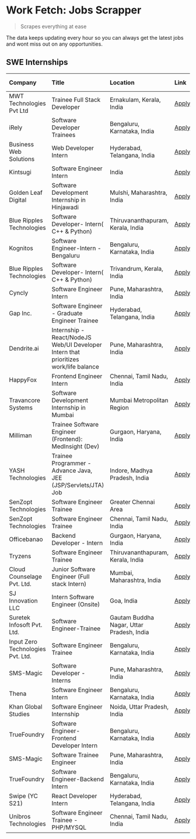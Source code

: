 # Work Fetch: Jobs Scrapper
> Scrapes everything at ease

The data keeps updating every hour so you can always get the latest jobs and wont miss out on any opportunities.

## SWE Internships
<!--START_SECTION:workfetch-->
| Company                           | Title                                                                                | Location                                  | Link                                                                                                                                                                                                                                                                                                    | Date Posted   |
|:----------------------------------|:-------------------------------------------------------------------------------------|:------------------------------------------|:--------------------------------------------------------------------------------------------------------------------------------------------------------------------------------------------------------------------------------------------------------------------------------------------------------|:--------------|
| MWT Technologies Pvt Ltd          | Trainee Full Stack Developer                                                         | Ernakulam, Kerala, India                  | [Apply](https://in.linkedin.com/jobs/view/trainee-full-stack-developer-at-mwt-technologies-pvt-ltd-3863344037?refId=qUGTqVoID%2FZlHfr0VJeYQg%3D%3D&trackingId=jHtFOnq1yV2Z08p0WJPR1g%3D%3D&position=17&pageNum=0&trk=public_jobs_jserp-result_search-card)                                              | 2024-03-20    |
| iRely                             | Software Developer Trainees                                                          | Bengaluru, Karnataka, India               | [Apply](https://in.linkedin.com/jobs/view/software-developer-trainees-at-irely-3860566039?refId=qUGTqVoID%2FZlHfr0VJeYQg%3D%3D&trackingId=H%2BoK3QJA%2FFoHkTlOe8s2ZA%3D%3D&position=4&pageNum=0&trk=public_jobs_jserp-result_search-card)                                                               | 2024-03-18    |
| Business Web Solutions            | Web Developer Intern                                                                 | Hyderabad, Telangana, India               | [Apply](https://in.linkedin.com/jobs/view/web-developer-intern-at-business-web-solutions-3860721170?refId=dRTDNS85h%2Fb8fjC%2FPFtp1g%3D%3D&trackingId=ZZq96WfjZOE5a0PAptUJ9Q%3D%3D&position=11&pageNum=1&trk=public_jobs_jserp-result_search-card)                                                      | 2024-03-17    |
| Kintsugi                          | Software Engineer Intern                                                             | India                                     | [Apply](https://in.linkedin.com/jobs/view/software-engineer-intern-at-kintsugi-3857074071?refId=dRTDNS85h%2Fb8fjC%2FPFtp1g%3D%3D&trackingId=BnXPwjIDAJCIo9M7FMpwxg%3D%3D&position=20&pageNum=1&trk=public_jobs_jserp-result_search-card)                                                                | 2024-03-16    |
| Golden Leaf Digital               | Software Development Internship in Hinjawadi                                         | Mulshi, Maharashtra, India                | [Apply](https://in.linkedin.com/jobs/view/software-development-internship-in-hinjawadi-at-golden-leaf-digital-3858085305?refId=qUGTqVoID%2FZlHfr0VJeYQg%3D%3D&trackingId=rEXp8vKlgryGA7d8H%2FCUrQ%3D%3D&position=14&pageNum=0&trk=public_jobs_jserp-result_search-card)                                 | 2024-03-15    |
| Blue Ripples Technologies         | Software Developer- Intern( C++ & Python)                                            | Thiruvananthapuram, Kerala, India         | [Apply](https://in.linkedin.com/jobs/view/software-developer-intern-c%2B%2B-python-at-blue-ripples-technologies-3855594494?refId=qUGTqVoID%2FZlHfr0VJeYQg%3D%3D&trackingId=kj%2BY%2FvSJA1IuguDNXcw%2BkQ%3D%3D&position=25&pageNum=0&trk=public_jobs_jserp-result_search-card)                           | 2024-03-14    |
| Kognitos                          | Software Engineer-Intern -Bengaluru                                                  | Bengaluru, Karnataka, India               | [Apply](https://in.linkedin.com/jobs/view/software-engineer-intern-bengaluru-at-kognitos-3855361239?refId=qUGTqVoID%2FZlHfr0VJeYQg%3D%3D&trackingId=STJmgmEO4PRnnsHdZcZcUw%3D%3D&position=8&pageNum=0&trk=public_jobs_jserp-result_search-card)                                                         | 2024-03-13    |
| Blue Ripples Technologies         | Software Developer- Intern( C++  & Python)                                           | Trivandrum, Kerala, India                 | [Apply](https://in.linkedin.com/jobs/view/software-developer-intern-c%2B%2B-python-at-blue-ripples-technologies-3856150730?refId=dRTDNS85h%2Fb8fjC%2FPFtp1g%3D%3D&trackingId=hCNRmhRYGMC%2F9EufBeNCbQ%3D%3D&position=3&pageNum=1&trk=public_jobs_jserp-result_search-card)                              | 2024-03-13    |
| Cyncly                            | Software Engineer Intern                                                             | Pune, Maharashtra, India                  | [Apply](https://in.linkedin.com/jobs/view/software-engineer-intern-at-cyncly-3853990178?refId=dRTDNS85h%2Fb8fjC%2FPFtp1g%3D%3D&trackingId=%2FJjcMqI3PaUzQf1lM3d1KQ%3D%3D&position=7&pageNum=1&trk=public_jobs_jserp-result_search-card)                                                                 | 2024-03-13    |
| Gap Inc.                          | Software Engineer - Graduate Engineer Trainee                                        | Hyderabad, Telangana, India               | [Apply](https://in.linkedin.com/jobs/view/software-engineer-graduate-engineer-trainee-at-gap-inc-3853818960?refId=qUGTqVoID%2FZlHfr0VJeYQg%3D%3D&trackingId=jwFxmh4IyXcYAgciWukyXw%3D%3D&position=6&pageNum=0&trk=public_jobs_jserp-result_search-card)                                                 | 2024-03-12    |
| Dendrite.ai                       | Internship - React/NodeJS Web/UI Developer Intern that prioritizes work/life balance | Pune, Maharashtra, India                  | [Apply](https://in.linkedin.com/jobs/view/internship-react-nodejs-web-ui-developer-intern-that-prioritizes-work-life-balance-at-dendrite-ai-3853583200?refId=dRTDNS85h%2Fb8fjC%2FPFtp1g%3D%3D&trackingId=bhRH3R6VRhyY%2FTLaZZpaDA%3D%3D&position=18&pageNum=1&trk=public_jobs_jserp-result_search-card) | 2024-03-12    |
| HappyFox                          | Frontend Engineer Intern                                                             | Chennai, Tamil Nadu, India                | [Apply](https://in.linkedin.com/jobs/view/frontend-engineer-intern-at-happyfox-3848357951?refId=dRTDNS85h%2Fb8fjC%2FPFtp1g%3D%3D&trackingId=KuqRMKZR16XWsemMqWvBnQ%3D%3D&position=16&pageNum=1&trk=public_jobs_jserp-result_search-card)                                                                | 2024-03-07    |
| Travancore Systems                | Software Development Internship in Mumbai                                            | Mumbai Metropolitan Region                | [Apply](https://in.linkedin.com/jobs/view/software-development-internship-in-mumbai-at-travancore-systems-3847706952?refId=dRTDNS85h%2Fb8fjC%2FPFtp1g%3D%3D&trackingId=qZ%2Fkx6ORRN3AfO5krNJb1g%3D%3D&position=12&pageNum=1&trk=public_jobs_jserp-result_search-card)                                   | 2024-03-05    |
| Milliman                          | Trainee Software Engineer (Frontend): MedInsight (Dev)                               | Gurgaon, Haryana, India                   | [Apply](https://in.linkedin.com/jobs/view/trainee-software-engineer-frontend-medinsight-dev-at-milliman-3792874280?refId=qUGTqVoID%2FZlHfr0VJeYQg%3D%3D&trackingId=NScDvSASuUT91WyaJ%2FnWRw%3D%3D&position=9&pageNum=0&trk=public_jobs_jserp-result_search-card)                                        | 2024-03-01    |
| YASH Technologies                 | Trainee Programmer - Advance Java, JEE (JSP/Servlets/JTA) Job                        | Indore, Madhya Pradesh, India             | [Apply](https://in.linkedin.com/jobs/view/trainee-programmer-advance-java-jee-jsp-servlets-jta-job-at-yash-technologies-3811759183?refId=qUGTqVoID%2FZlHfr0VJeYQg%3D%3D&trackingId=eJoyxx%2F8TY54FbGbHAtg%2Bw%3D%3D&position=20&pageNum=0&trk=public_jobs_jserp-result_search-card)                     | 2024-02-13    |
| SenZopt Technologies              | Software Engineer Trainee                                                            | Greater Chennai Area                      | [Apply](https://in.linkedin.com/jobs/view/software-engineer-trainee-at-senzopt-technologies-3827688781?refId=dRTDNS85h%2Fb8fjC%2FPFtp1g%3D%3D&trackingId=zk4DG5RrMmwY96ZlmSTj1w%3D%3D&position=9&pageNum=1&trk=public_jobs_jserp-result_search-card)                                                    | 2024-02-12    |
| SenZopt Technologies              | Software Engineer Trainee                                                            | Chennai, Tamil Nadu, India                | [Apply](https://in.linkedin.com/jobs/view/software-engineer-trainee-at-senzopt-technologies-3827686880?refId=dRTDNS85h%2Fb8fjC%2FPFtp1g%3D%3D&trackingId=tMkZ06prWsIFHv1mlXqEEg%3D%3D&position=22&pageNum=1&trk=public_jobs_jserp-result_search-card)                                                   | 2024-02-12    |
| Officebanao                       | Backend Developer - Intern                                                           | Gurgaon, Haryana, India                   | [Apply](https://in.linkedin.com/jobs/view/backend-developer-intern-at-officebanao-3814263731?refId=dRTDNS85h%2Fb8fjC%2FPFtp1g%3D%3D&trackingId=7MBvmUkSLwJLB2bRsG9EEA%3D%3D&position=2&pageNum=1&trk=public_jobs_jserp-result_search-card)                                                              | 2024-01-31    |
| Tryzens                           | Software Engineer Trainee                                                            | Thiruvananthapuram, Kerala, India         | [Apply](https://in.linkedin.com/jobs/view/software-engineer-trainee-at-tryzens-3809363491?refId=dRTDNS85h%2Fb8fjC%2FPFtp1g%3D%3D&trackingId=0I4WnIriPOWy4z%2FGzgxsEg%3D%3D&position=13&pageNum=1&trk=public_jobs_jserp-result_search-card)                                                              | 2024-01-18    |
| Cloud Counselage Pvt. Ltd.        | Junior Software Engineer (Full stack Intern)                                         | Mumbai, Maharashtra, India                | [Apply](https://in.linkedin.com/jobs/view/junior-software-engineer-full-stack-intern-at-cloud-counselage-pvt-ltd-3803132814?refId=dRTDNS85h%2Fb8fjC%2FPFtp1g%3D%3D&trackingId=hDLEneWz0OIFxFoELAen%2BQ%3D%3D&position=1&pageNum=1&trk=public_jobs_jserp-result_search-card)                             | 2024-01-11    |
| SJ Innovation LLC                 | Intern Software Engineer (Onsite)                                                    | Goa, India                                | [Apply](https://in.linkedin.com/jobs/view/intern-software-engineer-onsite-at-sj-innovation-llc-3799959011?refId=dRTDNS85h%2Fb8fjC%2FPFtp1g%3D%3D&trackingId=3x5Gon2VuTGho0ClZOYwjg%3D%3D&position=19&pageNum=1&trk=public_jobs_jserp-result_search-card)                                                | 2024-01-11    |
| Suretek Infosoft Pvt. Ltd.        | Software Engineer-Trainee                                                            | Gautam Buddha Nagar, Uttar Pradesh, India | [Apply](https://in.linkedin.com/jobs/view/software-engineer-trainee-at-suretek-infosoft-pvt-ltd-3800934643?refId=qUGTqVoID%2FZlHfr0VJeYQg%3D%3D&trackingId=35E1CjXnMxOnd1xgSswsAA%3D%3D&position=22&pageNum=0&trk=public_jobs_jserp-result_search-card)                                                 | 2024-01-09    |
| Input Zero Technologies Pvt. Ltd. | Software Engineer Trainee                                                            | Bengaluru, Karnataka, India               | [Apply](https://in.linkedin.com/jobs/view/software-engineer-trainee-at-input-zero-technologies-pvt-ltd-3800927643?refId=dRTDNS85h%2Fb8fjC%2FPFtp1g%3D%3D&trackingId=Ymq7Fcf9HDLjiJtB25932Q%3D%3D&position=5&pageNum=1&trk=public_jobs_jserp-result_search-card)                                         | 2024-01-09    |
| SMS-Magic                         | Software Developer -Interns                                                          | Pune, Maharashtra, India                  | [Apply](https://in.linkedin.com/jobs/view/software-developer-interns-at-sms-magic-3799485343?refId=dRTDNS85h%2Fb8fjC%2FPFtp1g%3D%3D&trackingId=P5JsB%2BTyIEphctwd%2F8AnPg%3D%3D&position=8&pageNum=1&trk=public_jobs_jserp-result_search-card)                                                          | 2024-01-05    |
| Thena                             | Software Engineer Intern                                                             | Bengaluru, Karnataka, India               | [Apply](https://in.linkedin.com/jobs/view/software-engineer-intern-at-thena-3778731751?refId=qUGTqVoID%2FZlHfr0VJeYQg%3D%3D&trackingId=Od30L9HtUUDhzzOEDXGb5g%3D%3D&position=16&pageNum=0&trk=public_jobs_jserp-result_search-card)                                                                     | 2023-12-05    |
| Khan Global Studies               | Software Engineer Internship                                                         | Noida, Uttar Pradesh, India               | [Apply](https://in.linkedin.com/jobs/view/software-engineer-internship-at-khan-global-studies-3766942197?refId=dRTDNS85h%2Fb8fjC%2FPFtp1g%3D%3D&trackingId=oRLTC7DLUEcCFOurbEeLGw%3D%3D&position=25&pageNum=1&trk=public_jobs_jserp-result_search-card)                                                 | 2023-11-27    |
| TrueFoundry                       | Software Engineer- Frontend Developer Intern                                         | Bengaluru, Karnataka, India               | [Apply](https://in.linkedin.com/jobs/view/software-engineer-frontend-developer-intern-at-truefoundry-3790095058?refId=qUGTqVoID%2FZlHfr0VJeYQg%3D%3D&trackingId=ybmL%2FZ%2FO6%2FSN7CCuzybP6A%3D%3D&position=15&pageNum=0&trk=public_jobs_jserp-result_search-card)                                      | 2023-11-24    |
| SMS-Magic                         | Software Trainee Engineer                                                            | Pune, Maharashtra, India                  | [Apply](https://in.linkedin.com/jobs/view/software-trainee-engineer-at-sms-magic-3761409781?refId=dRTDNS85h%2Fb8fjC%2FPFtp1g%3D%3D&trackingId=zefUIuylZ8rK6ESvQKjeZQ%3D%3D&position=4&pageNum=1&trk=public_jobs_jserp-result_search-card)                                                               | 2023-11-16    |
| TrueFoundry                       | Software Engineer-Backend Intern                                                     | Bengaluru, Karnataka, India               | [Apply](https://in.linkedin.com/jobs/view/software-engineer-backend-intern-at-truefoundry-3779508170?refId=dRTDNS85h%2Fb8fjC%2FPFtp1g%3D%3D&trackingId=kjQix7gSaCPGiEdr4%2B5YEg%3D%3D&position=6&pageNum=1&trk=public_jobs_jserp-result_search-card)                                                    | 2023-11-10    |
| Swipe (YC S21)                    | React Developer Intern                                                               | Hyderabad, Telangana, India               | [Apply](https://in.linkedin.com/jobs/view/react-developer-intern-at-swipe-yc-s21-3737600089?refId=qUGTqVoID%2FZlHfr0VJeYQg%3D%3D&trackingId=rdhlUVnYwvMiMBBrUDorKA%3D%3D&position=18&pageNum=0&trk=public_jobs_jserp-result_search-card)                                                                | 2023-10-13    |
| Unibros Technologies              | Software Engineer Trainee - PHP/MYSQL                                                | Chennai, Tamil Nadu, India                | [Apply](https://in.linkedin.com/jobs/view/software-engineer-trainee-php-mysql-at-unibros-technologies-3656599241?refId=dRTDNS85h%2Fb8fjC%2FPFtp1g%3D%3D&trackingId=V5XNJFdMnhKBOEXzNF0IQQ%3D%3D&position=14&pageNum=1&trk=public_jobs_jserp-result_search-card)                                         | 2023-06-12    |
<!--END_SECTION:workfetch-->
